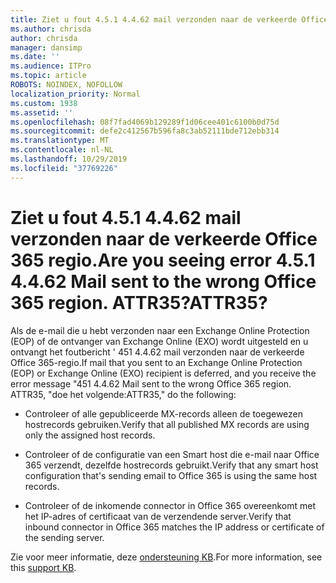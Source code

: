 ```yaml
---
title: Ziet u fout 4.5.1 4.4.62 mail verzonden naar de verkeerde Office 365 regio. ATTR35?
ms.author: chrisda
author: chrisda
manager: dansimp
ms.date: ''
ms.audience: ITPro
ms.topic: article
ROBOTS: NOINDEX, NOFOLLOW
localization_priority: Normal
ms.custom: 1938
ms.assetid: ''
ms.openlocfilehash: 08f7fad4069b129289f1d06cee401c6100b0d75d
ms.sourcegitcommit: defe2c412567b596fa8c3ab52111bde712ebb314
ms.translationtype: MT
ms.contentlocale: nl-NL
ms.lasthandoff: 10/29/2019
ms.locfileid: "37769226"
---
```

# <a name="are-you-seeing-error-451-4462-mail-sent-to-the-wrong-office-365-region-attr35"></a><span data-ttu-id="ccdad-103">Ziet u fout 4.5.1 4.4.62 mail verzonden naar de verkeerde Office 365 regio.</span><span class="sxs-lookup"><span data-stu-id="ccdad-103">Are you seeing error 4.5.1 4.4.62 Mail sent to the wrong Office 365 region.</span></span> <span data-ttu-id="ccdad-104">ATTR35?</span><span class="sxs-lookup"><span data-stu-id="ccdad-104">ATTR35?</span></span>

<span data-ttu-id="ccdad-105">Als de e-mail die u hebt verzonden naar een Exchange Online Protection (EOP) of de ontvanger van Exchange Online (EXO) wordt uitgesteld en u ontvangt het foutbericht ' 451 4.4.62 mail verzonden naar de verkeerde Office 365-regio.</span><span class="sxs-lookup"><span data-stu-id="ccdad-105">If mail that you sent to an Exchange Online Protection (EOP) or Exchange Online (EXO) recipient is deferred, and you receive the error message "451 4.4.62 Mail sent to the wrong Office 365 region.</span></span> <span data-ttu-id="ccdad-106">ATTR35, "doe het volgende:</span><span class="sxs-lookup"><span data-stu-id="ccdad-106">ATTR35," do the following:</span></span>

- <span data-ttu-id="ccdad-107">Controleer of alle gepubliceerde MX-records alleen de toegewezen hostrecords gebruiken.</span><span class="sxs-lookup"><span data-stu-id="ccdad-107">Verify that all published MX records are using only the assigned host records.</span></span>

- <span data-ttu-id="ccdad-108">Controleer of de configuratie van een Smart host die e-mail naar Office 365 verzendt, dezelfde hostrecords gebruikt.</span><span class="sxs-lookup"><span data-stu-id="ccdad-108">Verify that any smart host configuration that's sending email to Office 365 is using the same host records.</span></span>

- <span data-ttu-id="ccdad-109">Controleer of de inkomende connector in Office 365 overeenkomt met het IP-adres of certificaat van de verzendende server.</span><span class="sxs-lookup"><span data-stu-id="ccdad-109">Verify that inbound connector in Office 365 matches the IP address or certificate of the sending server.</span></span>

<span data-ttu-id="ccdad-110">Zie voor meer informatie, deze [ondersteuning KB](https://support.microsoft.com/help/4057301/attr35-response-code-when-mail-is-sent-to-eop-exo).</span><span class="sxs-lookup"><span data-stu-id="ccdad-110">For more information, see this [support KB](https://support.microsoft.com/help/4057301/attr35-response-code-when-mail-is-sent-to-eop-exo).</span></span>
